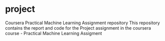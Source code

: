 # project
Coursera Practical Machine Learning Assignment repository
This repository contains the report and code for the Project assignment in the coursera course - 
Practical Machine Learning Assigment
